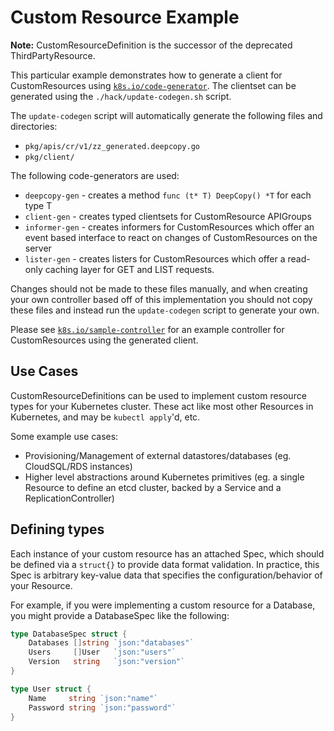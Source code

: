 # Custom Resource Example

**Note:** CustomResourceDefinition is the successor of the deprecated ThirdPartyResource.

This particular example demonstrates how to generate a client for CustomResources using [`k8s.io/code-generator`](https://github.com/kubernetes/code-generator). The clientset can
be generated using the `./hack/update-codegen.sh` script.

The `update-codegen` script will automatically generate the following files and
directories:

* `pkg/apis/cr/v1/zz_generated.deepcopy.go`
* `pkg/client/`

The following code-generators are used:

* `deepcopy-gen` - creates a method `func (t* T) DeepCopy() *T` for each type T
* `client-gen` - creates typed clientsets for CustomResource APIGroups
* `informer-gen` - creates informers for CustomResources which offer an event based
interface to react on changes of CustomResources on the server
* `lister-gen` - creates listers for CustomResources which offer a read-only caching layer for GET and LIST requests.

Changes should not be made to these files manually, and when creating your own
controller based off of this implementation you should not copy these files and
instead run the `update-codegen` script to generate your own.

Please see [`k8s.io/sample-controller`](https://github.com/kubernetes/sample-controller) for an example
controller for CustomResources using the generated client.

## Use Cases

CustomResourceDefinitions can be used to implement custom resource types for your Kubernetes cluster.
These act like most other Resources in Kubernetes, and may be `kubectl apply`'d, etc.

Some example use cases:

* Provisioning/Management of external datastores/databases (eg. CloudSQL/RDS instances)
* Higher level abstractions around Kubernetes primitives (eg. a single Resource to define an etcd cluster, backed by a Service and a ReplicationController) 

## Defining types

Each instance of your custom resource has an attached Spec, which should be defined via a `struct{}` to provide data format validation.
In practice, this Spec is arbitrary key-value data that specifies the configuration/behavior of your Resource.

For example, if you were implementing a custom resource for a Database, you might provide a DatabaseSpec like the following:

``` go
type DatabaseSpec struct {
	Databases []string `json:"databases"`
	Users     []User   `json:"users"`
	Version   string   `json:"version"`
}

type User struct {
	Name     string `json:"name"`
	Password string `json:"password"`
}
```
